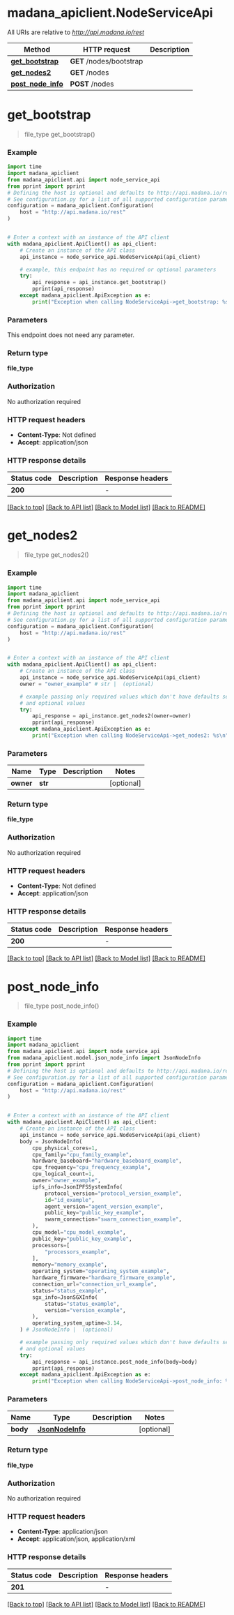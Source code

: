 # madana_apiclient.NodeServiceApi

All URIs are relative to *http://api.madana.io/rest*

Method | HTTP request | Description
------------- | ------------- | -------------
[**get_bootstrap**](NodeServiceApi.md#get_bootstrap) | **GET** /nodes/bootstrap | 
[**get_nodes2**](NodeServiceApi.md#get_nodes2) | **GET** /nodes | 
[**post_node_info**](NodeServiceApi.md#post_node_info) | **POST** /nodes | 


# **get_bootstrap**
> file_type get_bootstrap()



### Example

```python
import time
import madana_apiclient
from madana_apiclient.api import node_service_api
from pprint import pprint
# Defining the host is optional and defaults to http://api.madana.io/rest
# See configuration.py for a list of all supported configuration parameters.
configuration = madana_apiclient.Configuration(
    host = "http://api.madana.io/rest"
)


# Enter a context with an instance of the API client
with madana_apiclient.ApiClient() as api_client:
    # Create an instance of the API class
    api_instance = node_service_api.NodeServiceApi(api_client)

    # example, this endpoint has no required or optional parameters
    try:
        api_response = api_instance.get_bootstrap()
        pprint(api_response)
    except madana_apiclient.ApiException as e:
        print("Exception when calling NodeServiceApi->get_bootstrap: %s\n" % e)
```

### Parameters
This endpoint does not need any parameter.

### Return type

**file_type**

### Authorization

No authorization required

### HTTP request headers

 - **Content-Type**: Not defined
 - **Accept**: application/json

### HTTP response details
| Status code | Description | Response headers |
|-------------|-------------|------------------|
**200** |  |  -  |

[[Back to top]](#) [[Back to API list]](../README.md#documentation-for-api-endpoints) [[Back to Model list]](../README.md#documentation-for-models) [[Back to README]](../README.md)

# **get_nodes2**
> file_type get_nodes2()



### Example

```python
import time
import madana_apiclient
from madana_apiclient.api import node_service_api
from pprint import pprint
# Defining the host is optional and defaults to http://api.madana.io/rest
# See configuration.py for a list of all supported configuration parameters.
configuration = madana_apiclient.Configuration(
    host = "http://api.madana.io/rest"
)


# Enter a context with an instance of the API client
with madana_apiclient.ApiClient() as api_client:
    # Create an instance of the API class
    api_instance = node_service_api.NodeServiceApi(api_client)
    owner = "owner_example" # str |  (optional)

    # example passing only required values which don't have defaults set
    # and optional values
    try:
        api_response = api_instance.get_nodes2(owner=owner)
        pprint(api_response)
    except madana_apiclient.ApiException as e:
        print("Exception when calling NodeServiceApi->get_nodes2: %s\n" % e)
```

### Parameters

Name | Type | Description  | Notes
------------- | ------------- | ------------- | -------------
 **owner** | **str**|  | [optional]

### Return type

**file_type**

### Authorization

No authorization required

### HTTP request headers

 - **Content-Type**: Not defined
 - **Accept**: application/json

### HTTP response details
| Status code | Description | Response headers |
|-------------|-------------|------------------|
**200** |  |  -  |

[[Back to top]](#) [[Back to API list]](../README.md#documentation-for-api-endpoints) [[Back to Model list]](../README.md#documentation-for-models) [[Back to README]](../README.md)

# **post_node_info**
> file_type post_node_info()



### Example

```python
import time
import madana_apiclient
from madana_apiclient.api import node_service_api
from madana_apiclient.model.json_node_info import JsonNodeInfo
from pprint import pprint
# Defining the host is optional and defaults to http://api.madana.io/rest
# See configuration.py for a list of all supported configuration parameters.
configuration = madana_apiclient.Configuration(
    host = "http://api.madana.io/rest"
)


# Enter a context with an instance of the API client
with madana_apiclient.ApiClient() as api_client:
    # Create an instance of the API class
    api_instance = node_service_api.NodeServiceApi(api_client)
    body = JsonNodeInfo(
        cpu_physical_cores=1,
        cpu_family="cpu_family_example",
        hardware_baseboard="hardware_baseboard_example",
        cpu_frequency="cpu_frequency_example",
        cpu_logical_count=1,
        owner="owner_example",
        ipfs_info=JsonIPFSSystemInfo(
            protocol_version="protocol_version_example",
            id="id_example",
            agent_version="agent_version_example",
            public_key="public_key_example",
            swarm_connection="swarm_connection_example",
        ),
        cpu_model="cpu_model_example",
        public_key="public_key_example",
        processors=[
            "processors_example",
        ],
        memory="memory_example",
        operating_system="operating_system_example",
        hardware_firmware="hardware_firmware_example",
        connection_url="connection_url_example",
        status="status_example",
        sgx_info=JsonSGXInfo(
            status="status_example",
            version="version_example",
        ),
        operating_system_uptime=3.14,
    ) # JsonNodeInfo |  (optional)

    # example passing only required values which don't have defaults set
    # and optional values
    try:
        api_response = api_instance.post_node_info(body=body)
        pprint(api_response)
    except madana_apiclient.ApiException as e:
        print("Exception when calling NodeServiceApi->post_node_info: %s\n" % e)
```

### Parameters

Name | Type | Description  | Notes
------------- | ------------- | ------------- | -------------
 **body** | [**JsonNodeInfo**](JsonNodeInfo.md)|  | [optional]

### Return type

**file_type**

### Authorization

No authorization required

### HTTP request headers

 - **Content-Type**: application/json
 - **Accept**: application/json, application/xml

### HTTP response details
| Status code | Description | Response headers |
|-------------|-------------|------------------|
**201** |  |  -  |

[[Back to top]](#) [[Back to API list]](../README.md#documentation-for-api-endpoints) [[Back to Model list]](../README.md#documentation-for-models) [[Back to README]](../README.md)

